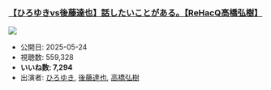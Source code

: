 ### [【ひろゆきvs後藤達也】話したいことがある。【ReHacQ高橋弘樹】](https://www.youtube.com/watch?v=NX5sIbUyGIU)
[![](https://img.youtube.com/vi/NX5sIbUyGIU/sddefault.jpg)](https://www.youtube.com/watch?v=NX5sIbUyGIU)
-   公開日: 2025-05-24
-   視聴数: 559,328
-   **いいね数: 7,294**
-   出演者: [ひろゆき](/rehacq_fan/people/ひろゆき "wikilink"), [後藤達也](/rehacq_fan/people/後藤達也 "wikilink"), [高橋弘樹](/rehacq_fan/people/高橋弘樹 "wikilink")

